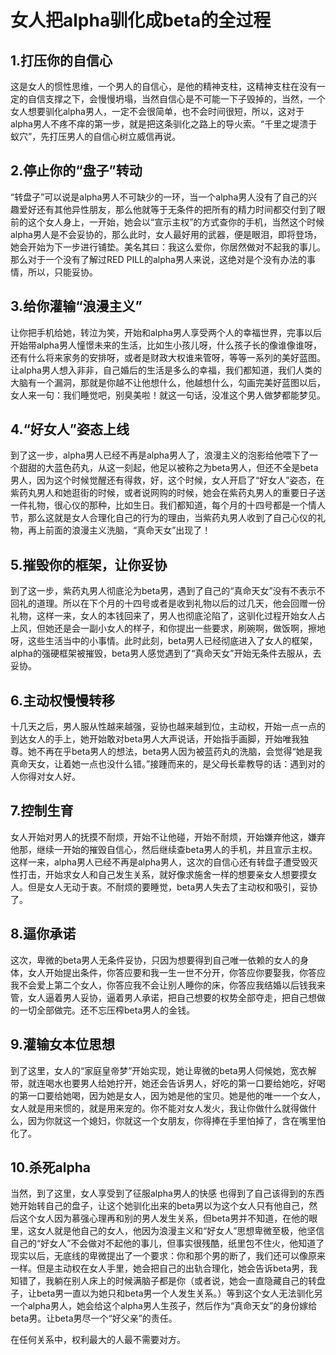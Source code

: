 # 女人把alpha驯化成beta的全过程



## 1.打压你的自信心

这是女人的惯性思维，一个男人的自信心，是他的精神支柱，这精神支柱在没有一定的自信支撑之下，会慢慢坍塌，当然自信心是不可能一下子毁掉的，当然，一个女人想要驯化alpha男人，一定不会很简单，也不会时间很短，所以，这对于alpha男人不疼不痒的第一步，就是把这条驯化之路上的导火索。“千里之堤溃于蚁穴”，先打压男人的自信心树立威信再说。

## 2.停止你的“盘子”转动

“转盘子”可以说是alpha男人不可缺少的一环，当一个alpha男人没有了自己的兴趣爱好还有其他异性朋友，那么他就等于无条件的把所有的精力时间都交付到了眼前的这个女人身上，一开始，她会以“宣示主权”的方式查你的手机，当然这个时候alpha男人是不会妥协的，那么此时，女人最好用的武器，便是眼泪，即将登场，她会开始为下一步进行铺垫。美名其曰：我这么爱你，你居然做对不起我的事儿。那么对于一个没有了解过RED PILL的alpha男人来说，这绝对是个没有办法的事情，所以，只能妥协。

## 3.给你灌输“浪漫主义”

让你把手机给她，转泣为笑，开始和alpha男人享受两个人的幸福世界，完事以后开始带alpha男人憧憬未来的生活，比如生小孩儿呀，什么孩子长的像谁像谁呀，还有什么将来家务的安排呀，或者是财政大权谁来管呀，等等一系列的美好蓝图。让alpha男人想入非非，自己婚后的生活是多么的幸福，我们都知道，我们人类的大脑有一个漏洞，那就是你越不让他想什么，他越想什么，勾画完美好蓝图以后，女人来一句：我们睡觉吧，别臭美啦！就这一句话，没准这个男人做梦都能梦见。

## 4.“好女人”姿态上线

到了这一步，alpha男人已经不再是alpha男人了，浪漫主义的泡影给他喂下了一个甜甜的大蓝色药丸，从这一刻起，他足以被称之为beta男人，但还不全是beta男人，因为这个时候觉醒还有得救，好，这个时候，女人开启了“好女人”姿态，在紫药丸男人和她逛街的时候，或者说网购的时候，她会在紫药丸男人的重要日子送一件礼物，很心仪的那种，比如生日。我们都知道，每个月的十四号都是一个情人节，那么这就是女人合理化自己的行为的理由，当紫药丸男人收到了自己心仪的礼物，再上前面的浪漫主义洗脑，“真命天女”出现了！

## 5.摧毁你的框架，让你妥协

到了这一步，紫药丸男人彻底沦为beta男，遇到了自己的“真命天女”没有不表示不回礼的道理。所以在下个月的十四号或者是收到礼物以后的过几天，他会回赠一份礼物，这样一来，女人的本钱回来了，男人也彻底沦陷了，这驯化过程开始女人占上风，但她还是会一副小女人的样子，和你提出一些要求，刷碗啊，做饭啊，擦地呀，这些生活当中的小事情。此时此刻，beta男人已经彻底进入了女人的框架，alpha的强硬框架被摧毁，beta男人感觉遇到了“真命天女”开始无条件去服从，去妥协。

## 6.主动权慢慢转移

十几天之后，男人服从性越来越强，妥协也越来越到位，主动权，开始一点一点的到达女人的手上，她开始敢对beta男人大声说话，开始指手画脚，开始唯我独尊。她不再在乎beta男人的想法，beta男人因为被蓝药丸的洗脑，会觉得“她是我真命天女，让着她一点也没什么错。”接踵而来的，是父母长辈教导的话：遇到对的人你得对女人好。

## 7.控制生育

女人开始对男人的抚摸不耐烦，开始不让他碰，开始不耐烦，开始嫌弃他这，嫌弃他那，继续一开始的摧毁自信心，然后继续查beta男人的手机，并且宣示主权。这样一来，alpha男人已经不再是alpha男人，这次的自信心还有转盘子遭受毁灭性打击，开始求女人和自己发生关系，就好像求施舍一样的想要亲女人想要摸女人。但是女人无动于衷。不耐烦的要睡觉，beta男人失去了主动权和吸引，妥协了。

## 8.逼你承诺

这次，卑微的beta男人无条件妥协，只因为想要得到自己唯一依赖的女人的身体，女人开始提出条件，你答应要和我一生一世不分开，你答应你要娶我，你答应我不会爱上第二个女人，你答应我不会让别人睡你的床，你答应我结婚以后钱我来管，女人逼着男人妥协，逼着男人承诺，把自己想要的权势全部夺走，把自己想做的一切全部做完。还不忘压榨beta男人的金钱。

## 9.灌输女本位思想

到了这里，女人的“家庭皇帝梦”开始实现，她让卑微的beta男人伺候她，宽衣解带，就连喝水也要男人给她拧开，她还会告诉男人，好吃的第一口要给她吃，好喝的第一口要给她喝，因为她是女人，因为她是他的宝贝。她是他的唯一一个女人，女人就是用来惯的，就是用来宠的。你不能对女人发火，我让你做什么就得做什么，因为你就这一个媳妇，你就这一个女朋友，你得捧在手里怕掉了，含在嘴里怕化了。

## 10.杀死alpha

当然，到了这里，女人享受到了征服alpha男人的快感 也得到了自己该得到的东西 她开始转自己的盘子，让这个她驯化出来的beta男以为这个女人只有他自己，然后这个女人因为慕强心理再和别的男人发生关系，但beta男并不知道，在他的眼里，这女人就是他自己的女人，他因为浪漫主义和“好女人”思想卑微至极，他坚信自己的“好女人”不会做对不起他的事儿，但事实很残酷，纸里包不住火，他知道了现实以后，无底线的卑微提出了一个要求：你和那个男的断了，我们还可以像原来一样。但是主动权在女人手里，她会把自己的出轨合理化，她会告诉beta男，我知错了，我躺在别人床上的时候满脑子都是你（或者说，她会一直隐藏自己的转盘子，让beta男一直以为她只和beta男一个人发生关系。）等到这个女人无法驯化另一个alpha男人，她会给这个alpha男人生孩子，然后作为“真命天女”的身份嫁给beta男。让beta男尽一个“好父亲”的责任。

在任何关系中，权利最大的人最不需要对方。